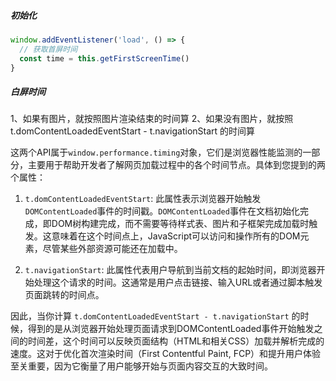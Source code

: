 ##### 初始化

```js
window.addEventListener('load', () => {
  // 获取首屏时间
  const time = this.getFirstScreenTime()
}
```
##### 白屏时间

1、如果有图片，就按照图片渲染结束的时间算
2、如果没有图片，就按照 t.domContentLoadedEventStart - t.navigationStart 的时间算

这两个API属于`window.performance.timing`对象，它们是浏览器性能监测的一部分，主要用于帮助开发者了解网页加载过程中的各个时间节点。具体到您提到的两个属性：

1. `t.domContentLoadedEventStart`: 此属性表示浏览器开始触发`DOMContentLoaded`事件的时间戳。`DOMContentLoaded`事件在文档初始化完成，即DOM树构建完成，而不需要等待样式表、图片和子框架完成加载时触发。这意味着在这个时间点上，JavaScript可以访问和操作所有的DOM元素，尽管某些外部资源可能还在加载中。

2. `t.navigationStart`: 此属性代表用户导航到当前文档的起始时间，即浏览器开始处理这个请求的时间。这通常是用户点击链接、输入URL或者通过脚本触发页面跳转的时间点。

因此，当你计算 `t.domContentLoadedEventStart - t.navigationStart` 的时候，得到的是从浏览器开始处理页面请求到DOMContentLoaded事件开始触发之间的时间差，这个时间可以反映页面结构（HTML和相关CSS）加载并解析完成的速度。这对于优化首次渲染时间（First Contentful Paint, FCP）和提升用户体验至关重要，因为它衡量了用户能够开始与页面内容交互的大致时间。
